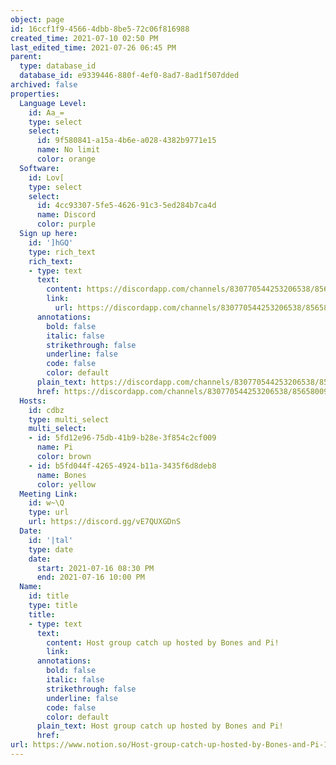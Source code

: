 ```yaml
---
object: page
id: 16ccf1f9-4566-4dbb-8be5-72c06f816988
created_time: 2021-07-10 02:50 PM
last_edited_time: 2021-07-26 06:45 PM
parent:
  type: database_id
  database_id: e9339446-880f-4ef0-8ad7-8ad1f507dded
archived: false
properties:
  Language Level:
    id: Aa_=
    type: select
    select:
      id: 9f580841-a15a-4b6e-a028-4382b9771e15
      name: No limit
      color: orange
  Software:
    id: Lov[
    type: select
    select:
      id: 4cc93307-5fe5-4626-91c3-5ed284b7ca4d
      name: Discord
      color: purple
  Sign up here:
    id: ']hGQ'
    type: rich_text
    rich_text:
    - type: text
      text:
        content: https://discordapp.com/channels/830770544253206538/856580095464046620/863309109738078228
        link:
          url: https://discordapp.com/channels/830770544253206538/856580095464046620/863309109738078228
      annotations:
        bold: false
        italic: false
        strikethrough: false
        underline: false
        code: false
        color: default
      plain_text: https://discordapp.com/channels/830770544253206538/856580095464046620/863309109738078228
      href: https://discordapp.com/channels/830770544253206538/856580095464046620/863309109738078228
  Hosts:
    id: cdbz
    type: multi_select
    multi_select:
    - id: 5fd12e96-75db-41b9-b28e-3f854c2cf009
      name: Pi
      color: brown
    - id: b5fd044f-4265-4924-b11a-3435f6d8deb8
      name: Bones
      color: yellow
  Meeting Link:
    id: w~\Q
    type: url
    url: https://discord.gg/vE7QUXGDnS
  Date:
    id: '|tal'
    type: date
    date:
      start: 2021-07-16 08:30 PM
      end: 2021-07-16 10:00 PM
  Name:
    id: title
    type: title
    title:
    - type: text
      text:
        content: Host group catch up hosted by Bones and Pi!
        link: 
      annotations:
        bold: false
        italic: false
        strikethrough: false
        underline: false
        code: false
        color: default
      plain_text: Host group catch up hosted by Bones and Pi!
      href: 
url: https://www.notion.so/Host-group-catch-up-hosted-by-Bones-and-Pi-16ccf1f945664dbb8be572c06f816988
---
```


